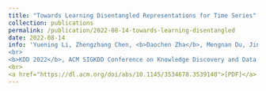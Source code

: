 ```yaml
---
title: "Towards Learning Disentangled Representations for Time Series"
collection: publications
permalink: /publication/2022-08-14-towards-learning-disentangled
date: 2022-08-14
info: 'Yuening Li, Zhengzhang Chen, <b>Daochen Zha</b>, Mengnan Du, Jingchao Ni, Denghui Zhang, Haifeng Chen, Xia Hu
<br>
<b>KDD 2022</b>, ACM SIGKDD Conference on Knowledge Discovery and Data Mining'
<br>
<a href="https://dl.acm.org/doi/abs/10.1145/3534678.3539140">[PDF]</a>'
---
```

